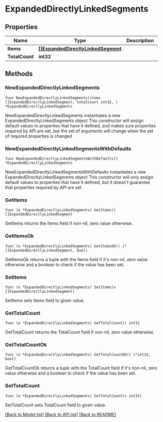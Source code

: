 # ExpandedDirectlyLinkedSegments

## Properties

Name | Type | Description | Notes
------------ | ------------- | ------------- | -------------
**Items** | [**[]ExpandedDirectlyLinkedSegment**](ExpandedDirectlyLinkedSegment.md) |  | 
**TotalCount** | **int32** |  | 

## Methods

### NewExpandedDirectlyLinkedSegments

`func NewExpandedDirectlyLinkedSegments(items []ExpandedDirectlyLinkedSegment, totalCount int32, ) *ExpandedDirectlyLinkedSegments`

NewExpandedDirectlyLinkedSegments instantiates a new ExpandedDirectlyLinkedSegments object
This constructor will assign default values to properties that have it defined,
and makes sure properties required by API are set, but the set of arguments
will change when the set of required properties is changed

### NewExpandedDirectlyLinkedSegmentsWithDefaults

`func NewExpandedDirectlyLinkedSegmentsWithDefaults() *ExpandedDirectlyLinkedSegments`

NewExpandedDirectlyLinkedSegmentsWithDefaults instantiates a new ExpandedDirectlyLinkedSegments object
This constructor will only assign default values to properties that have it defined,
but it doesn't guarantee that properties required by API are set

### GetItems

`func (o *ExpandedDirectlyLinkedSegments) GetItems() []ExpandedDirectlyLinkedSegment`

GetItems returns the Items field if non-nil, zero value otherwise.

### GetItemsOk

`func (o *ExpandedDirectlyLinkedSegments) GetItemsOk() (*[]ExpandedDirectlyLinkedSegment, bool)`

GetItemsOk returns a tuple with the Items field if it's non-nil, zero value otherwise
and a boolean to check if the value has been set.

### SetItems

`func (o *ExpandedDirectlyLinkedSegments) SetItems(v []ExpandedDirectlyLinkedSegment)`

SetItems sets Items field to given value.


### GetTotalCount

`func (o *ExpandedDirectlyLinkedSegments) GetTotalCount() int32`

GetTotalCount returns the TotalCount field if non-nil, zero value otherwise.

### GetTotalCountOk

`func (o *ExpandedDirectlyLinkedSegments) GetTotalCountOk() (*int32, bool)`

GetTotalCountOk returns a tuple with the TotalCount field if it's non-nil, zero value otherwise
and a boolean to check if the value has been set.

### SetTotalCount

`func (o *ExpandedDirectlyLinkedSegments) SetTotalCount(v int32)`

SetTotalCount sets TotalCount field to given value.



[[Back to Model list]](../README.md#documentation-for-models) [[Back to API list]](../README.md#documentation-for-api-endpoints) [[Back to README]](../README.md)


